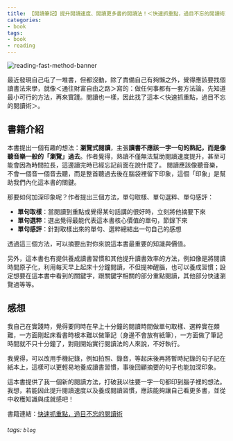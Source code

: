 ```yaml
---
title: 【閱讀筆記】提升閱讀速度、閱讀更多書的閱讀法！＜快速抓重點，過目不忘的閱讀術＞ 心得
categories:
- book
tags: 
- book
- reading
---
```


![reading-fast-method-banner](https://i.imgur.com/bNKHf9a.jpg)

最近發現自己屯了一堆書，但都沒動，除了責備自己有夠懶之外，覺得應該要找個讀書法來學，就像＜通往財富自由之路＞寫的：做任何事都有一套方法論，先知道最小可行的方法，再來實踐。閱讀也一樣，因此找了這本＜快速抓重點，過目不忘的閱讀術＞。

## 書籍介紹
本書提出一個有趣的想法：**瀏覽式閱讀**，主張**讀書不應該一字一句的熟記，而是像聽音樂一般的「瀏覽」過去**。作者覺得，熟讀不僅無法幫助閱讀速度提升，甚至可能會因為時間拉長，這邊讀完時已經忘記前面在說什麼了。
閱讀應該像聽音樂，不會一個音一個音去聽，而是整首聽過去後在腦袋裡留下印象，這個「印象」是幫助我們內化這本書的關鍵。

那要如何加深印象呢？作者提出三個方法，單句取樣、單句選粹、單句感評：
- **單句取樣**：當閱讀到重點或覺得某句話講的很好時，立刻將他摘要下來
- **單句選粹**：選出覺得最能代表這本書核心價值的單句，節錄下來
- **單句感評**：針對取樣出來的單句、選粹總結出一句自己的感想

透過這三個方法，可以摘要出對你來說這本書最重要的知識與價值。

另外，這本書也有提供養成讀書習慣和其他提升讀書效率的方法，例如像是將閱讀時間原子化，利用每天早上起床十分鐘閱讀，不但提神醒腦，也可以養成習慣；設定想要在這本書中看到的關鍵字，跟關鍵字相關的部分重點閱讀，其他部分快速瀏覽過等等。

## 感想
我自己在實踐時，覺得要同時在早上十分鐘的閱讀時間做單句取樣、選粹實在頗難，一方面剛起床看書時根本難以做筆記（身邊不會放有紙筆），一方面做了筆記時間就不只十分鐘了，對剛開始實行閱讀法的人來說，不好執行。

我覺得，可以改用手機紀錄，例如拍照、錄音，等起床後再將暫時紀錄的句子記在紙本上，這樣可以更輕易地養成讀書習慣，事後回顧摘要的句子也能加深印象。

這本書提供了我一個新的閱讀方法，打破我以往要一字一句都印到腦子裡的想法。我想，若能因此提升閱讀速度以及養成閱讀習慣，應該能夠讓自己看更多書，並從中收穫知識與成就感吧！


書籍連結：[快速抓重點，過目不忘的閱讀術](https://www.books.com.tw/products/0010766367)

###### tags: `blog` 